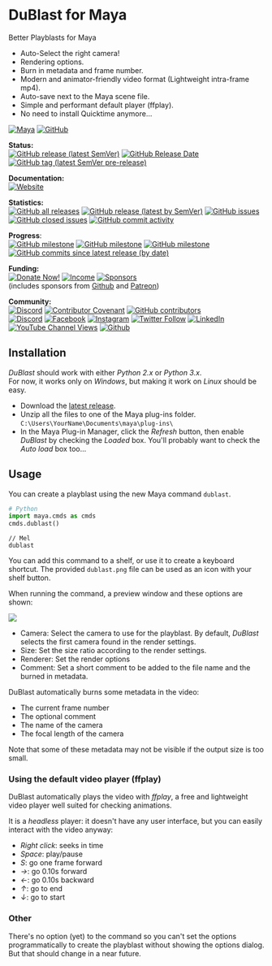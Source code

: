 # DuBlast for Maya

Better Playblasts for Maya

- Auto-Select the right camera!
- Rendering options.
- Burn in metadata and frame number.
- Modern and animator-friendly video format (Lightweight intra-frame mp4).
- Auto-save next to the Maya scene file.
- Simple and performant default player (ffplay).
- No need to install Quicktime anymore...

[![Maya](https://img.shields.io/badge/Maya-Win-informational?color=lightgrey&logo=autodesk)](#) [![GitHub](https://img.shields.io/github/license/RxLaboratory/Duik?color=lightgrey)](LICENSE.md)

<!-- status -->
**Status:**  
[![GitHub release (latest SemVer)](https://img.shields.io/github/v/release/RxLaboratory/DuBlast-Maya?color=brightgreen)](https://github.com/RxLaboratory/DuBlast-Maya/releases) [![GitHub Release Date](https://img.shields.io/github/release-date/RxLaboratory/DuBlast-Maya)](https://github.com/RxLaboratory/DuBlast-Maya/releases) [![GitHub tag (latest SemVer pre-release)](https://img.shields.io/github/v/tag/RxLaboratory/DuBlast-Maya?include_prereleases&label=testing)](https://github.com/RxLaboratory/DuBlast-Maya/tags)
<!-- end:status -->

**Documentation:**  
[![Website](https://img.shields.io/badge/website-RxLab-informational)](https://rxlaboratory.org/tools/dublast-for-maya/)

<!-- statistics -->
**Statistics:**  
[![GitHub all releases](https://img.shields.io/github/downloads/RxLaboratory/DuBlast-Maya/total)](https://github.com/RxLaboratory/DuBlast-Maya/releases) [![GitHub release (latest by SemVer)](https://img.shields.io/github/downloads/RxLaboratory/DuBlast-Maya/latest/total?sort=semver)](https://github.com/RxLaboratory/DuBlast-Maya/releases) [![GitHub issues](https://img.shields.io/github/issues-raw/RxLaboratory/DuBlast-Maya)](https://github.com/RxLaboratory/DuBlast-Maya/issues) [![GitHub closed issues](https://img.shields.io/github/issues-closed-raw/RxLaboratory/DuBlast-Maya?color=lightgrey)](https://github.com/RxLaboratory/DuBlast-Maya/issues?q=is%3Aissue+is%3Aclosed) [![GitHub commit activity](https://img.shields.io/github/commit-activity/m/RxLaboratory/DuBlast-Maya)](https://github.com/RxLaboratory/DuBlast-Maya/graphs/commit-activity)<!-- end:statistics -->  

<!-- progress -->
**Progress**:  
[![GitHub milestone](https://img.shields.io/github/milestones/progress-percent/RxLaboratory/DuBlast-Maya/1)](https://github.com/RxLaboratory/DuBlast-Maya/milestone/1) [![GitHub milestone](https://img.shields.io/github/milestones/issues-open/RxLaboratory/DuBlast-Maya/1)](https://github.com/RxLaboratory/DuBlast-Maya/milestone/1) [![GitHub milestone](https://img.shields.io/github/milestones/issues-closed/RxLaboratory/DuBlast-Maya/1)](https://github.com/RxLaboratory/DuBlast-Maya/milestone/1?closed=1) [![GitHub commits since latest release (by date)](https://img.shields.io/github/commits-since/RxLaboratory/DuBlast-Maya/latest)](https://github.com/RxLaboratory/DuBlast-Maya/network)<!-- end:progress --><!-- {1} -->

<!-- funding -->
**Funding:**  
[![Donate Now!](https://img.shields.io/badge/donate%20now!-donate.rxlab.info-blue?logo=heart)](http://donate.rxlab.info) [![Income](https://img.shields.io/endpoint?url=https%3A%2F%2Fversion.rxlab.io%2Fshields%2F%3FmonthlyIncome)](http://donate.rxlab.info) [![Sponsors](https://img.shields.io/endpoint?url=https%3A%2F%2Fversion.rxlab.io%2Fshields%2F%3FnumBackers)](http://donate.rxlab.info)  
(includes sponsors from [Github](https://github.com/sponsors/RxLaboratory) and [Patreon](https://patreon.com/duduf))
<!-- end:funding -->

<!-- community -->
**Community:**  
[![Discord](https://img.shields.io/discord/480782642825134100)](http://chat.rxlab.info) [![Contributor Covenant](https://img.shields.io/badge/Contributor%20Covenant-2.1-4baaaa.svg)](CODE_OF_CONDUCT.md) [![GitHub contributors](https://img.shields.io/github/contributors-anon/RxLaboratory/DuBlast-Maya)](https://github.com/RxLaboratory/DuBlast-Maya/graphs/contributors)  
[![Discord](https://img.shields.io/discord/480782642825134100?logo=discord&style=social&label=Discord)](http://chat.rxlab.info)
[![Facebook](https://img.shields.io/badge/Facebook-1877F2?logo=facebook&style=social)](https://www.facebook.com/rxlaboratory) [![Instagram](https://img.shields.io/badge/Instagram-E4405F?logo=instagram&style=social)](https://www.instagram.com/rxlaboratory/) [![Twitter Follow](https://img.shields.io/twitter/follow/RxLaboratory?label=Twitter&style=social)](https://www.twitter.com/rxlaboratory/) [![LinkedIn](https://img.shields.io/badge/LinkedIn-0077B5?logo=linkedin&style=social)](https://www.linkedin.com/company/RxLaboratory/) [![YouTube Channel Views](https://img.shields.io/youtube/channel/views/UC64qGypBbyM-ia-yf0nFSTg?label=Youtube)](https://www.youtube.com/channel/UC64qGypBbyM-ia-yf0nFSTg) [![Github](https://img.shields.io/github/stars/RxLaboratory?style=social&label=Github)](https://github.com/RxLaboratory)
<!-- end:community -->

## Installation

*DuBlast* should work with either *Python 2.x* or *Python 3.x*.  
For now, it works only on *Windows*, but making it work on *Linux* should be easy.

- Download the [latest release](https://github.com/RxLaboratory/DuMAF_DuBlast/releases).
- Unzip all the files to one of the Maya plug-ins folder.  
    `C:\Users\YourName\Documents\maya\plug-ins\`
- In the Maya Plug-in Manager, click the *Refresh* button, then enable *DuBlast* by checking the *Loaded* box. You'll probably want to check the *Auto load* box too...

## Usage

You can create a playblast using the new Maya command `dublast`.

```py
# Python
import maya.cmds as cmds
cmds.dublast()
```

```mel
// Mel
dublast
```

You can add this command to a shelf, or use it to create a keyboard shortcut. The provided `dublast.png` file can be used as an icon with your shelf button.

When running the command, a preview window and these options are shown:

![](https://github.com/RxLaboratory/DuMAF_DuBlast/blob/main/dublast_screenshot.png?raw=true)

- Camera: Select the camera to use for the playblast. By default, *DuBlast* selects the first camera found in the render settings.
- Size: Set the size ratio according to the render settings.
- Renderer: Set the render options
- Comment: Set a short comment to be added to the file name and the burned in metadata.

DuBlast automatically burns some metadata in the video:

- The current frame number
- The optional comment
- The name of the camera
- The focal length of the camera

Note that some of these metadata may not be visible if the output size is too small.

### Using the default video player (ffplay)

DuBlast automatically plays the video with *ffplay*, a free and lightweight video player well suited for checking animations.

It is a *headless* player: it doesn't have any user interface, but you can easily interact with the video anyway:

- *Right click*: seeks in time
- *Space*: play/pause
- *S*: go one frame forward
- *→*: go 0.10s forward
- *←*: go 0.10s backward
- *↑*: go to end
- *↓*: go to start

### Other

There's no option (yet) to the command so you can't set the options programmatically to create the playblast without showing the options dialog. But that should change in a near future.
